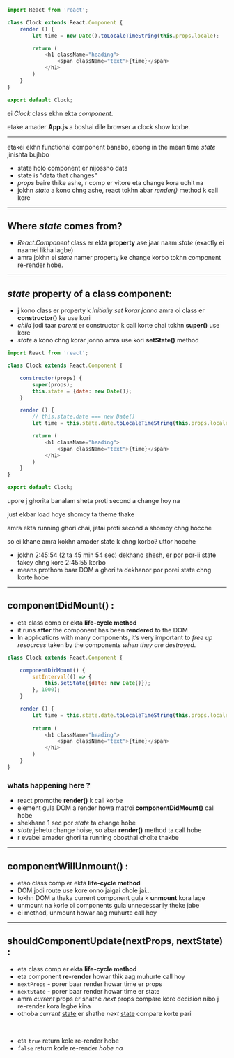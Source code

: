 ```js
import React from 'react';

class Clock extends React.Component {
    render () {
        let time = new Date().toLocaleTimeString(this.props.locale);

        return (
            <h1 className="heading">
                <span className="text">{time}</span>
            </h1>
        )
    }
}

export default Clock;
```

ei *Clock* class ekhn ekta *component*.

etake amader **App.js** a boshai dile browser a clock show korbe.

---

etakei ekhn functional component banabo, ebong in the mean time *state* jinishta bujhbo

- state holo component er nijossho data
- state is "data that changes"
- *props* baire thike ashe, r comp er vitore eta change kora uchit na
- jokhn *state* a kono chng ashe, react tokhn abar *render()* method k call kore

---

## Where *state* comes from?

- *React.Component* class er ekta **property** ase jaar naam *state* (exactly ei naamei likha lagbe)
- amra jokhn ei *state* namer property ke change korbo tokhn component re-render hobe.

---

## *state* property of a class component:

- j kono class er property k *initially set korar jonno* amra oi class er **constructor()** ke use kori
- *child* jodi taar *parent* er constructor k call korte chai tokhn **super()** use kore
- *state* a kono chng korar jonno amra use kori **setState()** method


```js
import React from 'react';

class Clock extends React.Component {

    constructor(props) {
        super(props);
        this.state = {date: new Date()};
    }

    render () {
        // this.state.date === new Date()
        let time = this.state.date.toLocaleTimeString(this.props.locale);

        return (
            <h1 className="heading">
                <span className="text">{time}</span>
            </h1>
        )
    }
}

export default Clock;
```


upore j ghorita banalam sheta proti second a change hoy na

just ekbar load hoye shomoy ta theme thake

amra ekta running ghori chai, jetai proti second a shomoy chng hocche

so ei khane amra kokhn amader state k chng korbo? uttor hocche 
-  jokhn 2:45:54 (2 ta 45 min 54 sec) dekhano shesh, er por por-ii state takey chng kore 2:45:55 korbo
- means prothom baar DOM a ghori ta dekhanor por porei state chng korte hobe

---

## componentDidMount() :

- eta class comp er ekta **life-cycle method**
- it runs **after** the component has been **rendered** to the DOM
- In applications with many components, it’s very important to *free up resources* taken by the components *when they are destroyed*.

```js
class Clock extends React.Component {

    componentDidMount() {
        setInterval(() => {
            this.setState({date: new Date()});
        }, 1000);
    }

    render () {
        let time = this.state.date.toLocaleTimeString(this.props.locale);
 
        return (
            <h1 className="heading">
                <span className="text">{time}</span>
            </h1>
        )
    }
}
```

### whats happening here ?
- react promothe **render()** k call korbe
- element gula DOM a render howa matroi **componentDidMount()** call hobe
- shekhane 1 sec por *state* ta change hobe 
- *state*  jehetu change hoise, so abar **render()** method ta call hobe
- r evabei amader ghori ta running obosthai cholte thakbe

--- 

## componentWillUnmount() :

- etao class comp er ekta **life-cycle method**
- DOM jodi route use kore onno jaigai chole jai...
- tokhn DOM a thaka current component gula k **unmount** kora lage
- unmount na korle oi components gula unnecessarily theke jabe
- ei method, unmount howar aag muhurte call hoy

---

## shouldComponentUpdate(nextProps, nextState) :

- eta class comp er ekta **life-cycle method**
- eta component **re-render** howar thik aag muhurte call hoy
- `nextProps` - porer baar render howar time er props
- `nextState` - porer baar render howar time er state
- amra *current* props er shathe *next* props compare kore decision nibo j re-render kora lagbe kina
- othoba *current* <u>state</u> er shathe *next* <u>state</u> compare korte pari

<br>

- eta `true` return kole re-render hobe
- `false` return korle re-render *hobe na*